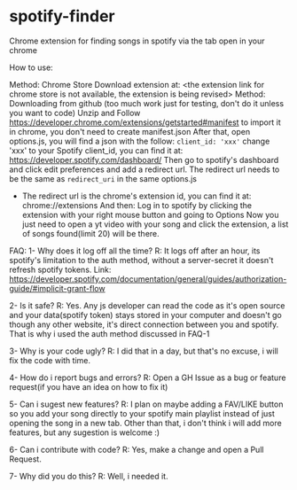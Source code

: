 # spotify-finder
Chrome extension for finding songs in spotify via the tab open in your chrome

How to use:

Method: Chrome Store
  Download extension at: <the extension link for chrome store is not available, the extension is being revised>
Method: Downloading from github (too much work just for testing, don't do it unless you want to code)
  Unzip and Follow https://developer.chrome.com/extensions/getstarted#manifest to import it in chrome, you don't need to create manifest.json
  After that, open options.js, you will find a json with the follow:
  ` client_id: 'xxx' `
  change 'xxx' to your Spotify client_id, you can find it at: https://developer.spotify.com/dashboard/
  Then go to spotify's dashboard and click edit preferences and add a redirect url.
  The redirect url needs to be the same as `redirect_uri` in the same options.js
  * The redirect url is the chrome's extension id, you can find it at: chrome://extensions
And then:
  Log in to spotify by clicking the extension with your right mouse button and going to Options
  Now you just need to open a yt video with your song and click the extension, a list of songs found(limit 20) will be there.

FAQ: 
1- Why does it log off all the time?
  R: It logs off after an hour, its spotify's limitation to the auth method, without a server-secret it doesn't refresh spotify tokens.
  Link: https://developer.spotify.com/documentation/general/guides/authorization-guide/#implicit-grant-flow

2- Is it safe?
  R: Yes. Any js developer can read the code as it's open source and your data(spotify token) stays stored in your computer and doesn't go though any other website, it's direct connection between you and spotify. That is why i used the auth method discussed in FAQ-1
  
3- Why is your code ugly?
  R: I did that in a day, but that's no excuse, i will fix the code with time.
  
4- How do i report bugs and errors?
  R: Open a GH Issue as a bug or feature request(if you have an idea on how to fix it)
  
5- Can i sugest new features?
  R: I plan on maybe adding a FAV/LIKE button so you add your song directly to your spotify main playlist instead of just opening the song in a new tab. Other than that, i don't think i will add more features, but any sugestion is welcome :)
  
6- Can i contribute with code?
  R: Yes, make a change and open a Pull Request.

7- Why did you do this?
  R: Well, i needed it.
